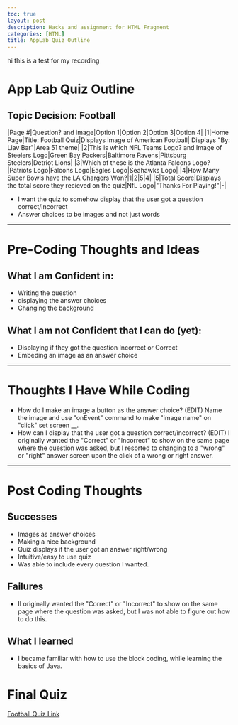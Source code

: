 ```yaml
---
toc: true
layout: post
description: Hacks and assignment for HTML Fragment
categories: [HTML]
title: AppLab Quiz Outline
---
```

hi this is a test for my recording
# App Lab Quiz Outline
## Topic Decision: Football

|Page #|Question? and image|Option 1|Option 2|Option 3|Option 4|
|1|Home Page|Title: Football Quiz|Displays image of American Football| Displays "By: Liav Bar"|Area 51 theme|
|2|This is which NFL Teams Logo? and Image of Steelers Logo|Green Bay Packers|Baltimore Ravens|Pittsburg Steelers|Detriot Lions|
|3|Which of these is the Atlanta Falcons Logo?|Patriots Logo|Falcons Logo|Eagles Logo|Seahawks Logo|
|4|How Many Super Bowls have the LA Chargers Won?|1|2|5|4|
|5|Total Score|Displays the total score they recieved on the quiz|NfL Logo|"Thanks For Playing!"|-|

- I want the quiz to somehow display that the user got a question correct/incorrect
- Answer choices to be images and not just words

---

# Pre-Coding Thoughts and Ideas

## What I am Confident in:
- Writing the question 
- displaying the answer choices
- Changing the background

## What I am not Confident that I can do (yet):
- Displaying if they got the question Incorrect or Correct
- Embeding an image as an answer choice

---

# Thoughts I Have While Coding
- How do I make an image a button as the answer choice? (EDIT) Name the image and use "onEvent" command to make "image name" on "click" set screen __.
- How can I display that the user got a question correct/incorrect? (EDIT) I originally wanted the "Correct" or "Incorrect" to show on the same page where the question was asked, but I resorted to changing to a "wrong" or "right" answer screen upon the click of a wrong or right answer. 

--- 

# Post Coding Thoughts

## Successes
- Images as answer choices
- Making a nice background
- Quiz displays if the user got an answer right/wrong
- Intuitive/easy to use quiz
- Was able to include every question I wanted.

## Failures
- II originally wanted the "Correct" or "Incorrect" to show on the same page where the question was asked, but I was not able to figure out how to do this. 

## What I learned
- I became familiar with how to use the block coding, while learning the basics of Java.

# Final Quiz 

[Football Quiz Link](https://studio.code.org/projects/applab/wfRZM87sN2APZ6Ms88thclsrd2-m0cSSalDglBDLThM)
